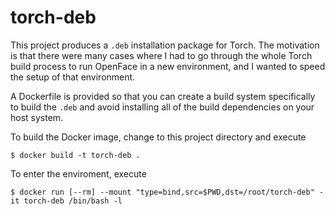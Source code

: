 # torch-deb

This project produces a `.deb` installation package for Torch. The motivation 
is that there were many cases where I had to go through the whole Torch build
process to run OpenFace in a new environment, and I wanted to speed the setup
of that environment.

A Dockerfile is provided so that you can create a build system specifically
to build the `.deb` and avoid installing all of the build dependencies on 
your host system.

To build the Docker image, change to this project directory and execute

    $ docker build -t torch-deb .

To enter the enviroment, execute

    $ docker run [--rm] --mount "type=bind,src=$PWD,dst=/root/torch-deb" -it torch-deb /bin/bash -l

